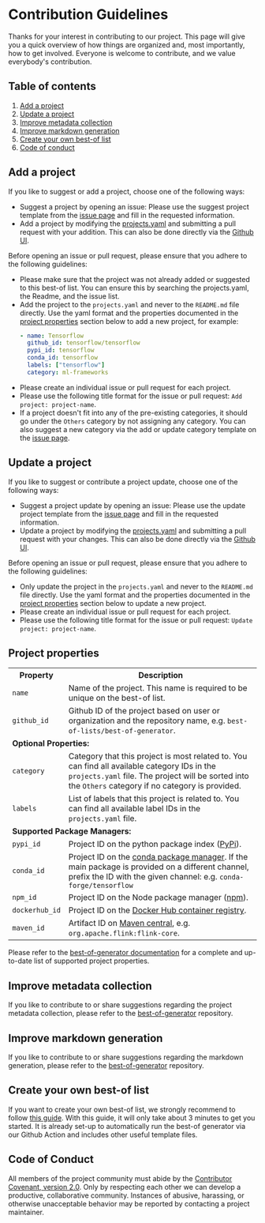 <!-- markdownlint-disable MD024 -->
# Contribution Guidelines

Thanks for your interest in contributing to our project. This page will give you a quick overview of how things are organized and, most importantly, how to get involved. Everyone is welcome to contribute, and we value everybody's contribution.

## Table of contents

1. [Add a project](#add-a-project)
2. [Update a project](#update-a-project)
3. [Improve metadata collection](#improve-metadata-collection)
4. [Improve markdown generation](#improve-markdown-generation)
5. [Create your own best-of list](#improve-markdown-generation)
6. [Code of conduct](#code-of-conduct)

## Add a project

If you like to suggest or add a project, choose one of the following ways:

- Suggest a project by opening an issue: Please use the suggest project template from the [issue page](https://github.com/ml-tooling/best-of-python/issues/new/choose) and fill in the requested information.
- Add a project by modifying the [projects.yaml](https://github.com/ml-tooling/best-of-python/blob/main/projects.yaml) and submitting a pull request with your addition. This can also be done directly via the [Github UI](https://github.com/ml-tooling/best-of-python/edit/main/projects.yaml).

Before opening an issue or pull request, please ensure that you adhere to the following guidelines:

- Please make sure that the project was not already added or suggested to this best-of list. You can ensure this by searching the projects.yaml, the Readme, and the issue list.
- Add the project to the `projects.yaml` and never to the `README.md` file directly. Use the yaml format and the properties documented in the [project properties](#project-properties) section below to add a new project, for example:
    ```yaml
    - name: Tensorflow
      github_id: tensorflow/tensorflow
      pypi_id: tensorflow
      conda_id: tensorflow
      labels: ["tensorflow"]
      category: ml-frameworks
    ```
- Please create an individual issue or pull request for each project.
- Please use the following title format for the issue or pull request: `Add project: project-name`.
- If a project doesn't fit into any of the pre-existing categories, it should go under the `Others` category by not assigning any category. You can also suggest a new category via the add or update category template on the [issue page](https://github.com/ml-tooling/best-of-python/issues/new/choose).

## Update a project

If you like to suggest or contribute a project update, choose one of the following ways:

- Suggest a project update by opening an issue: Please use the update project template from the [issue page](https://github.com/ml-tooling/best-of-python/issues/new/choose) and fill in the requested information.
- Update a project by modifying the [projects.yaml](https://github.com/ml-tooling/best-of-python/blob/main/projects.yaml) and submitting a pull request with your changes. This can also be done directly via the [Github UI](https://github.com/ml-tooling/best-of-python/edit/main/projects.yaml).

Before opening an issue or pull request, please ensure that you adhere to the following guidelines:

- Only update the project in the `projects.yaml` and never to the `README.md` file directly. Use the yaml format and the properties documented in the [project properties](#project-properties) section below to update a new project.
- Please create an individual issue or pull request for each project.
- Please use the following title format for the issue or pull request: `Update project: project-name`.

## Project properties

<table>
    <tr>
        <th>Property</th>
        <th>Description</th>
    </tr>
    <tr>
        <td><code>name</code></td>
        <td>Name of the project. This name is required to be unique on the best-of list.</td>
    </tr>
    <tr>
        <td><code>github_id</code></td>
        <td>Github ID of the project based on user or organization and the repository name, e.g. <code>best-of-lists/best-of-generator</code>.</td>
    </tr>
    <tr>
        <td colspan="2"><b>Optional Properties:</b></td>
    </tr>
    <tr>
        <td><code>category</code></td>
        <td>Category that this project is most related to. You can find all available category IDs in the <code>projects.yaml</code> file. The project will be sorted into the <code>Others</code> category if no category is provided.</td>
    </tr>
    <tr>
        <td><code>labels</code></td>
        <td>List of labels that this project is related to. You can find all available label IDs in the <code>projects.yaml</code> file.</td>
    </tr>
    <tr>
        <td colspan="2"><b>Supported Package Managers:</b></td>
    </tr>
    <tr>
        <td><code>pypi_id</code></td>
        <td>Project ID on the python package index (<a href="https://pypi.org">PyPi</a>).</td>
    </tr>
    <tr>
        <td><code>conda_id</code></td>
        <td>Project ID on the <a href="https://anaconda.org">conda package manager</a>. If the main package is provided on a different channel, prefix the ID with the given channel: e.g. <code>conda-forge/tensorflow</code></td>
    </tr>
    <tr>
        <td><code>npm_id</code></td>
        <td>Project ID on the Node package manager (<a href="https://www.npmjs.com">npm</a>).</td>
    </tr>
    <tr>
        <td><code>dockerhub_id</code></td>
        <td>Project ID on the <a href="https://hub.docker.com">Docker Hub container registry</a>. </td>
    </tr>
    <tr>
        <td><code>maven_id</code></td>
        <td>Artifact ID on <a href="https://mvnrepository.com">Maven central</a>, e.g. <code>org.apache.flink:flink-core</code>. </td>
    </tr>
</table>

Please refer to the [best-of-generator documentation](https://github.com/best-of-lists/best-of-generator#project-properties) for a complete and up-to-date list of supported project properties.

## Improve metadata collection

If you like to contribute to or share suggestions regarding the project metadata collection, please refer to the [best-of-generator](https://github.com/best-of-lists/best-of-generator) repository.

## Improve markdown generation

If you like to contribute to or share suggestions regarding the markdown generation, please refer to the [best-of-generator](https://github.com/best-of-lists/best-of-generator) repository.

## Create your own best-of list

If you want to create your own best-of list, we strongly recommend to follow [this guide](https://github.com/best-of-lists/best-of/blob/main/create-best-of-list.md). With this guide, it will only take about 3 minutes to get you started. It is already set-up to automatically run the best-of generator via our Github Action and includes other useful template files.

## Code of Conduct

All members of the project community must abide by the [Contributor Covenant, version 2.0](./.github/CODE_OF_CONDUCT.md). Only by respecting each other we can develop a productive, collaborative community. Instances of abusive, harassing, or otherwise unacceptable behavior may be reported by contacting a project maintainer.
